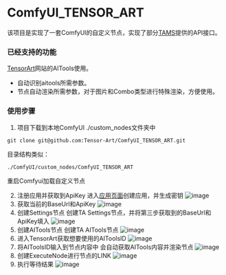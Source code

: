 # ComfyUI_TENSOR_ART
该项目是实现了一套ComfyUI的自定义节点，实现了部分[TAMS](https://tams.tensor.art/)提供的API接口。

### 已经支持的功能
[TensorArt](https://tensor.art)网站的AITools使用。
- 自动识别aitools所需参数。
- 节点自动渲染所需参数，对于图片和Combo类型进行特殊渲染，方便使用。

### 使用步骤
1. 项目下载到本地ComfyUI ./custom_nodes文件夹中
```
git clone git@github.com:Tensor-Art/ComfyUI_TENSOR_ART.git
```
目录结构类似：
```
./ComfyUI/custom_nodes/ComfyUI_TENSOR_ART
```
重启Comfyui加载自定义节点

2. 注册应用并获取到ApiKey
进入[应用页面](https://tams.tensor.art/apps)创建应用，并生成密钥
![image](https://github.com/user-attachments/assets/ed5b1c98-7644-46cb-adc9-f797924372a7)
3. 获取当前的BaseUrl和ApiKey
![image](https://github.com/user-attachments/assets/a2a7c83d-a7ac-4184-bc57-0a5c34e3a6a9)
4. 创建Settings节点
创建TA Settings节点，并将第三步获取到的BaseUrl和ApiKey填入
![image](https://github.com/user-attachments/assets/7a8ee242-22d0-4499-9ebe-916b982db22a)
5. 创建AITools节点
创建TA AITools节点
![image](https://github.com/user-attachments/assets/e536412b-8f21-408c-b659-10edf5c0025f)
6. 进入TensorArt获取想要使用的AIToolsID
![image](https://github.com/user-attachments/assets/f3cac147-290f-43cc-8c91-4ef741095876)
7. 将AIToolsID输入到节点内容中
会自动获取AITools内容并渲染节点
![image](https://github.com/user-attachments/assets/124df587-0e60-4446-bdfa-85b18a563df8)
8. 创建ExecuteNode进行节点的LINK
![image](https://github.com/user-attachments/assets/5dfb2950-c47d-4ea8-a612-c82f1bd226ec)
9. 执行等待结果
![image](https://github.com/user-attachments/assets/50a13afe-1b53-4644-9ea3-27c1349859a5)

